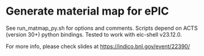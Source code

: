 # Generate material map for ePIC

See run_matmap_py.sh for options and comments. Scripts depend on ACTS (version 30+) python bindings. Tested to work with eic-shell v23.12.0.

For more info, please check slides at https://indico.bnl.gov/event/22390/

